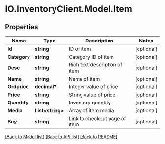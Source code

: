 # IO.InventoryClient.Model.Item
## Properties

Name | Type | Description | Notes
------------ | ------------- | ------------- | -------------
**Id** | **string** | ID of item | [optional] 
**Category** | **string** | Category ID of item | [optional] 
**Desc** | **string** | Rich text description of item | [optional] 
**Name** | **string** | Name of item | [optional] 
**Ordprice** | **decimal?** | Integer value of price | [optional] 
**Price** | **string** | String value of price | [optional] 
**Quantity** | **string** | Inventory quantity | [optional] 
**Media** | **List&lt;string&gt;** | Array of item media | [optional] 
**Buy** | **string** | Link to checkout page of item | [optional] 

[[Back to Model list]](../README.md#documentation-for-models) [[Back to API list]](../README.md#documentation-for-api-endpoints) [[Back to README]](../README.md)

